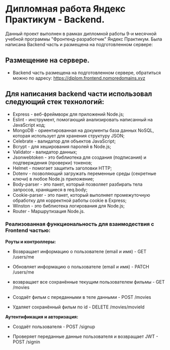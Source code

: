 # Дипломная работа Яндекс Практикум - Backend.
Данный проект выполнен в рамках дипломной работы 9-и месячной учебной программы "Фронтенд-разработчик" Яндекс Практикум. Была написана Backend часть и размещена на подготовленном сервере: 

## Размещение на сервере.
- Backend часть размещена на подготовленном сервере, обратиться можно по адресу:  https://diplom.frontend.nomoredomains.xyz

## Для написания backend части использовал следующий стек технологий:
- Express - веб-фреймворк для приложений Node.js;
- Eslint - инструмент, помогающий анализировать написанный на JavaScript код;
- MongoDB - ориентированная на документы база данных NoSQL, которая использует для хранения структуру JSON;
- Celebrate - валидатор для объектов JavaScript;
- Bcrypt - для хеширования паролей в Node.js;
- Validator - валидатор данных;
- Jsonwebtoken - это библиотека для создания (подписания) и подтверждения (проверки) токенов;
- Helmet - помогает защитить заголовки HTTP;
- Dotenv - позволяющий загружать переменные среды (секретные ключи) в любое Node.js приложение;
- Body-parser - это пакет, который позволяет разбирать тела запросов, хранящиеся в req.body;
- Cookie-parser - это пакет, который выполняет промежуточную обработку для корректной работы cookie в Express;
- Winston - это библиотека логирования для Node.js;
- Router - Маршрутизация Node.js.

### Реализованная функциональность для взаимодествия с Frontend частью:

**Роуты и контроллеры:**

- Возвращает информацию о пользователе (email и имя) -
GET /users/me

- Обновляет информацию о пользователе (email и имя) -
PATCH /users/me

- возвращает все сохранённые текущим пользователем фильмы -
GET /movies

- Создаёт фильм с переданными в теле данными -
POST /movies

- Удаляет сохранённый фильм по id -
DELETE /movies/movieId

**Аутентификация и авторизация:**

- Создаёт пользователя -
POST /signup

- Проверяет переданные данные пользователя и возвращает JWT -
POST /signin




